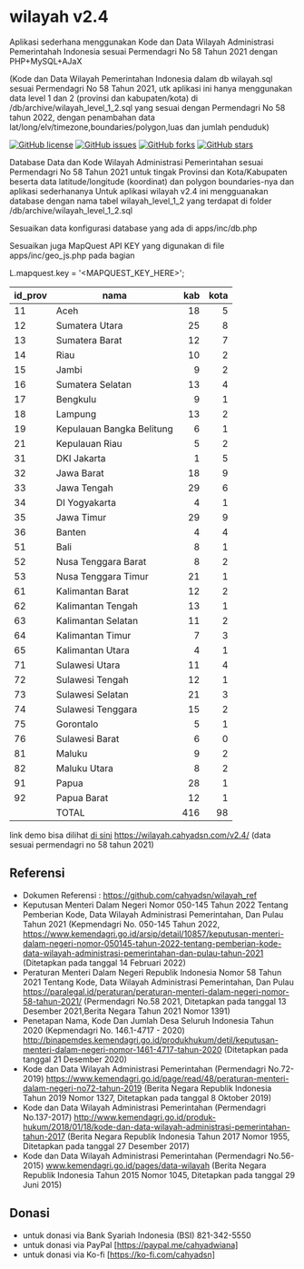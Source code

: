 # wilayah v2.4
Aplikasi sederhana menggunakan Kode dan Data Wilayah Administrasi Pemerintahah Indonesia sesuai Permendagri No 58 Tahun 2021 dengan PHP+MySQL+AJaX

(Kode dan Data Wilayah Pemerintahan Indonesia  dalam db wilayah.sql sesuai Permendagri No 58 Tahun 2021, utk aplikasi ini hanya menggunakan data level 1 dan 2 (provinsi dan kabupaten/kota) di /db/archive/wilayah_level_1_2.sql yang sesuai dengan Permendagri No 58 tahun 2022, dengan penambahan data lat/long/elv/timezone,boundaries/polygon,luas dan jumlah penduduk)

[![GitHub license](https://img.shields.io/badge/license-MIT-blue.svg)](LICENSE)
[![GitHub issues](https://img.shields.io/github/issues/cahyadsn/wilayah.svg)](https://github.com/cahyadsn/wilayah/issues)
[![GitHub forks](https://img.shields.io/github/forks/cahyadsn/wilayah.svg)](https://github.com/cahyadsn/wilayah/network)
[![GitHub stars](https://img.shields.io/github/stars/cahyadsn/wilayah.svg)](https://github.com/cahyadsn/wilayah/stargazers)

Database Data dan Kode Wilayah Administrasi Pemerintahan sesuai Permendagri No 58 Tahun 2021 untuk tingak Provinsi dan Kota/Kabupaten beserta data latitude/longitude (koordinat) dan polygon boundaries-nya dan aplikasi sederhananya
Untuk aplikasi wilayah v2.4 ini mengguanakan database dengan nama tabel wilayah_level_1_2 yang terdapat di folder /db/archive/wilayah_level_1_2.sql

Sesuaikan data konfigurasi database yang ada di apps/inc/db.php

Sesuaikan juga MapQuest API KEY yang digunakan di file apps/inc/geo_js.php pada bagian

L.mapquest.key = '<MAPQUEST_KEY_HERE>';


| id_prov | nama                      | kab  | kota |
|---------|---------------------------|-----:|-----:|
| 11      | Aceh                      |   18 |    5 |
| 12      | Sumatera Utara            |   25 |    8 |
| 13      | Sumatera Barat            |   12 |    7 |
| 14      | Riau                      |   10 |    2 |
| 15      | Jambi                     |    9 |    2 |
| 16      | Sumatera Selatan          |   13 |    4 |
| 17      | Bengkulu                  |    9 |    1 |
| 18      | Lampung                   |   13 |    2 |
| 19      | Kepulauan Bangka Belitung |    6 |    1 |
| 21      | Kepulauan Riau            |    5 |    2 |
| 31      | DKI Jakarta               |    1 |    5 |
| 32      | Jawa Barat                |   18 |    9 |
| 33      | Jawa Tengah               |   29 |    6 |
| 34      | DI Yogyakarta             |    4 |    1 |
| 35      | Jawa Timur                |   29 |    9 |
| 36      | Banten                    |    4 |    4 |
| 51      | Bali                      |    8 |    1 |
| 52      | Nusa Tenggara Barat       |    8 |    2 |
| 53      | Nusa Tenggara Timur       |   21 |    1 |
| 61      | Kalimantan Barat          |   12 |    2 |
| 62      | Kalimantan Tengah         |   13 |    1 |
| 63      | Kalimantan Selatan        |   11 |    2 |
| 64      | Kalimantan Timur          |    7 |    3 |
| 65      | Kalimantan Utara          |    4 |    1 |
| 71      | Sulawesi Utara            |   11 |    4 |
| 72      | Sulawesi Tengah           |   12 |    1 |
| 73      | Sulawesi Selatan          |   21 |    3 |
| 74      | Sulawesi Tenggara         |   15 |    2 |
| 75      | Gorontalo                 |    5 |    1 |
| 76      | Sulawesi Barat            |    6 |    0 |
| 81      | Maluku                    |    9 |    2 |
| 82      | Maluku Utara              |    8 |    2 |
| 91      | Papua                     |   28 |    1 |
| 92      | Papua Barat               |   12 |    1 |
|         | TOTAL                     |  416 |   98 |


link demo bisa dilihat [di sini] https://wilayah.cahyadsn.com/v2.4/ (data sesuai permendagri no 58 tahun 2021)

## Referensi
- Dokumen Referensi : https://github.com/cahyadsn/wilayah_ref
- Keputusan Menteri Dalam Negeri Nomor 050-145 Tahun 2022 Tentang Pemberian Kode, Data Wilayah Administrasi Pemerintahan, Dan Pulau Tahun 2021 (Kepmendagri No. 050-145 Tahun 2022, https://www.kemendagri.go.id/arsip/detail/10857/keputusan-menteri-dalam-negeri-nomor-050145-tahun-2022-tentang-pemberian-kode-data-wilayah-administrasi-pemerintahan-dan-pulau-tahun-2021 (Ditetapkan pada tanggal 14 Februari 2022)
- Peraturan Menteri Dalam Negeri Republik Indonesia Nomor 58 Tahun 2021 Tentang Kode, Data Wilayah Administrasi Pemerintahan, Dan Pulau https://paralegal.id/peraturan/peraturan-menteri-dalam-negeri-nomor-58-tahun-2021/ (Permendagri No.58 2021, Ditetapkan pada tanggal 13 Desember 2021,Berita Negara Tahun 2021 Nomor 1391)
- Penetapan Nama, Kode Dan Jumlah Desa Seluruh Indonesia Tahun 2020 (Kepmendagri No. 146.1-4717 - 2020) http://binapemdes.kemendagri.go.id/produkhukum/detil/keputusan-menteri-dalam-negeri-nomor-1461-4717-tahun-2020 (Ditetapkan pada tanggal 21 Desember 2020)
- Kode dan Data Wilayah Administrasi Pemerintahan (Permendagri No.72-2019) https://www.kemendagri.go.id/page/read/48/peraturan-menteri-dalam-negeri-no72-tahun-2019 (Berita Negara Republik Indonesia Tahun 2019 Nomor 1327, Ditetapkan pada tanggal 8 Oktober 2019)
- Kode dan Data Wilayah Administrasi Pemerintahan (Permendagri No.137-2017) http://www.kemendagri.go.id/produk-hukum/2018/01/18/kode-dan-data-wilayah-administrasi-pemerintahan-tahun-2017 (Berita Negara Republik Indonesia Tahun 2017 Nomor 1955, Ditetapkan pada tanggal 27 Desember 2017)
- Kode dan Data Wilayah Administrasi Pemerintahan (Permendagri No.56-2015) www.kemendagri.go.id/pages/data-wilayah (Berita Negara Republik Indonesia Tahun 2015 Nomor 1045, Ditetapkan pada tanggal 29 Juni 2015)

## Donasi
- untuk donasi via Bank Syariah Indonesia (BSI) 821-342-5550
- untuk donasi via PayPal [https://paypal.me/cahyadwiana]
- untuk donasi via Ko-fi [https://ko-fi.com/cahyadsn]

[di sini]: http://wilayah.cahyadsn.com/v2.4/

